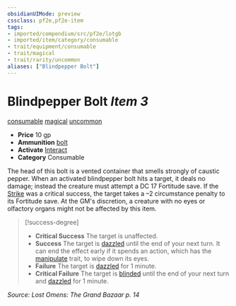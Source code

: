 ```yaml
---
obsidianUIMode: preview
cssclass: pf2e,pf2e-item
tags:
- imported/compendium/src/pf2e/lotgb
- imported/item/category/consumable
- trait/equipment/consumable
- trait/magical
- trait/rarity/uncommon
aliases: ["Blindpepper Bolt"]
---
```

# Blindpepper Bolt *Item 3*  
[consumable](consumable.md)  [magical](magical.md)  [uncommon](uncommon.md)  

- **Price** 10 gp
- **Ammunition** [bolt](bolt.md)
- **Activate** [Interact](interact.md)
- **Category** Consumable

The head of this bolt is a vented container that smells strongly of caustic pepper. When an activated blindpepper bolt hits a target, it deals no damage; instead the creature must attempt a DC 17 Fortitude save. If the [Strike](strike.md) was a critical success, the target takes a –2 circumstance penalty to its Fortitude save. At the GM's discretion, a creature with no eyes or olfactory organs might not be affected by this item.

> [!success-degree] 
> - **Critical Success** The target is unaffected.
> - **Success** The target is [dazzled](conditions.md#Dazzled) until the end of your next turn. It can end the effect early if it spends an action, which has the [manipulate](manipulate.md) trait, to wipe down its eyes.
> - **Failure** The target is [dazzled](conditions.md#Dazzled) for 1 minute.
> - **Critical Failure** The target is [blinded](conditions.md#Blinded) until the end of your next turn and [dazzled](conditions.md#Dazzled) for 1 minute.

*Source: Lost Omens: The Grand Bazaar p. 14*